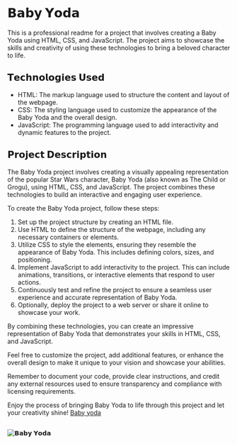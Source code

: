 # 𝗕𝗮𝗯𝘆 𝗬𝗼𝗱𝗮

This is a professional readme for a project that involves creating a Baby Yoda using HTML, CSS, and JavaScript. The project aims to showcase the skills and creativity of using these technologies to bring a beloved character to life.

## 𝗧𝗲𝗰𝗵𝗻𝗼𝗹𝗼𝗴𝗶𝗲𝘀 𝗨𝘀𝗲𝗱

- HTML: The markup language used to structure the content and layout of the webpage.
- CSS: The styling language used to customize the appearance of the Baby Yoda and the overall design.
- JavaScript: The programming language used to add interactivity and dynamic features to the project.

## 𝗣𝗿𝗼𝗷𝗲𝗰𝘁 𝗗𝗲𝘀𝗰𝗿𝗶𝗽𝘁𝗶𝗼𝗻

The Baby Yoda project involves creating a visually appealing representation of the popular Star Wars character, Baby Yoda (also known as The Child or Grogu), using HTML, CSS, and JavaScript. The project combines these technologies to build an interactive and engaging user experience.

To create the Baby Yoda project, follow these steps:

1. Set up the project structure by creating an HTML file.
2. Use HTML to define the structure of the webpage, including any necessary containers or elements.
3. Utilize CSS to style the elements, ensuring they resemble the appearance of Baby Yoda. This includes defining colors, sizes, and positioning.
4. Implement JavaScript to add interactivity to the project. This can include animations, transitions, or interactive elements that respond to user actions.
5. Continuously test and refine the project to ensure a seamless user experience and accurate representation of Baby Yoda.
6. Optionally, deploy the project to a web server or share it online to showcase your work.

By combining these technologies, you can create an impressive representation of Baby Yoda that demonstrates your skills in HTML, CSS, and JavaScript.

Feel free to customize the project, add additional features, or enhance the overall design to make it unique to your vision and showcase your abilities.

Remember to document your code, provide clear instructions, and credit any external resources used to ensure transparency and compliance with licensing requirements.

Enjoy the process of bringing Baby Yoda to life through this project and let your creativity shine!
[Baby yoda](https://byalyck.github.io/Baby-Yoda/)
##
![𝗕𝗮𝗯𝘆 𝗬𝗼𝗱𝗮](https://github.com/ByAlyck/Baby-Yoda/assets/113322342/a0469d20-68f9-4edc-87cd-174407c98f99)
